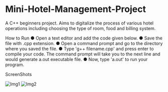 # Mini-Hotel-Management-Project
A C++ beginners project. Aims to digitalize the process of various hotel operations including choosing the type of room, food and billing system.

How to Run
● Open a text editor and add the code given below.
● Save the file with .cpp extension.
● Open a command prompt and go to the directory where you saved the file.
● Type &#39;g++ filename.cpp&#39; and press enter to compile your code. The command prompt will
take you to the next line and would generate a.out executable file.
● Now, type &#39;a.out&#39; to run your program.

ScreenShots


![Img1](https://github.com/Shreya1201/Mini-Hotel-Management-Project/assets/93670796/cc01fdc0-4a78-44d6-8145-bc4e44b82b3e)
![Img2](https://github.com/Shreya1201/Mini-Hotel-Management-Project/assets/93670796/670adc18-c293-463a-9b91-87c14406e532)
